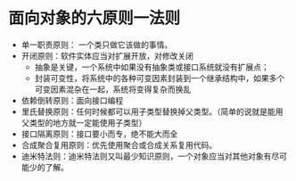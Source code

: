 # 面向对象的六原则一法则

+ 单一职责原则： 一个类只做它该做的事情。
+ 开闭原则：软件实体应当对扩展开放，对修改关闭
  + 抽象是关键，一个系统中如果没有抽象类或接口系统就没有扩展点；
  + 封装可变性，将系统中的各种可变因素封装到一个继承结构中，如果多个可变因素混杂在一起，系统将变得复杂而换乱
+ 依赖倒转原则：面向接口编程
+ 里氏替换原则：任何时候都可以用子类型替换掉父类型。（简单的说就是能用父类型的地方就一定能使用子类型）
+ 接口隔离原则：接口要小而专，绝不能大而全
+ 合成聚合复用原则：优先使用聚合或合成关系复用代码。
+ 迪米特法则：迪米特法则又叫最少知识原则，一个对象应当对其他对象有尽可能少的了解。

